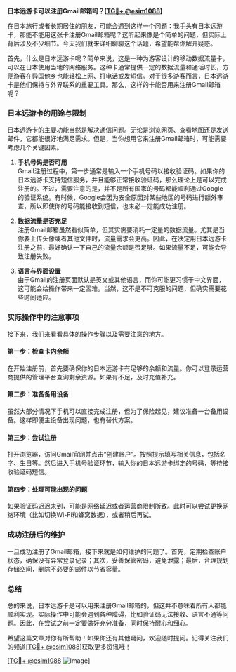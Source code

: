 **日本远游卡可以注册Gmail邮箱吗？[[TG💪+ @esim1088](https://t.me/s/esim1088)]**

在日本旅行或者长期居住的朋友，可能会遇到这样一个问题：我手头有日本远游卡，那能不能用这张卡注册Gmail邮箱呢？这听起来像是个简单的问题，但实际上背后涉及不少细节。今天我们就来详细聊聊这个话题，希望能帮你解开疑惑。

首先，什么是日本远游卡呢？简单来说，这是一种为游客设计的移动数据流量卡，可以在日本使用当地的网络服务。这种卡通常提供一定的数据流量和通话时长，方便游客在异国他乡也能轻松上网、打电话或发短信。对于很多游客而言，日本远游卡是他们保持与外界联系的重要工具。那么，这样的卡能否用来注册Gmail邮箱呢？

### 日本远游卡的用途与限制

日本远游卡的主要功能当然是解决通信问题。无论是浏览网页、查看地图还是发送邮件，它都能很好地满足需求。但是，当你想用它来注册Gmail邮箱时，可能需要考虑几个关键因素。

1. **手机号码是否可用**  
   Gmail注册过程中，第一步通常是输入一个手机号码以接收验证码。如果你的日本远游卡支持短信服务，并且能够正常接收验证码，那么理论上是可以完成注册的。不过，需要注意的是，并不是所有国家的号码都能顺利通过Google的验证系统。有时候，Google会因为安全原因对某些地区的号码进行额外审查，所以即使你的号码能接收到短信，也未必一定能成功注册。

2. **数据流量是否充足**  
   注册Gmail邮箱虽然看似简单，但其实需要消耗一定量的数据流量。尤其是当你要上传头像或者其他文件时，流量需求会更高。因此，在决定用日本远游卡注册之前，最好确认一下自己的流量余额是否足够。如果流量不足，可能会导致注册失败。

3. **语言与界面设置**  
   由于Gmail的注册页面默认是英文或其他语言，而你可能更习惯于中文界面，这可能会给操作带来一定困难。当然，这不是不可克服的问题，但确实需要花些时间适应。

### 实际操作中的注意事项

接下来，我们来看看具体的操作步骤以及需要注意的地方。

#### 第一步：检查卡内余额
在开始注册前，首先要确保你的日本远游卡有足够的余额和流量。你可以登录运营商提供的管理平台查询剩余资源。如果有不足，及时充值补充。

#### 第二步：准备备用设备
虽然大部分情况下手机可以直接完成注册，但为了保险起见，建议准备一台备用设备。这样即便主设备出现问题，也有替代方案。

#### 第三步：尝试注册
打开浏览器，访问Gmail官网并点击“创建账户”。按照提示填写相关信息，包括名字、生日等。然后进入手机号验证环节，输入你的日本远游卡绑定的号码，等待接收验证码短信。

#### 第四步：处理可能出现的问题
如果验证码迟迟未到，可能是网络延迟或者运营商限制所致。此时可以尝试更换网络环境（比如切换Wi-Fi和蜂窝数据），或者稍后再试。

### 成功注册后的维护

一旦成功注册了Gmail邮箱，接下来就是如何维护的问题了。首先，定期检查账户状态，确保没有异常登录记录；其次，妥善保管密码，避免泄露；最后，合理规划存储空间，删除不必要的邮件以节省容量。

### 总结

总的来说，日本远游卡是可以用来注册Gmail邮箱的，但这并不意味着所有人都能顺利实现。实际操作中可能会遇到各种障碍，比如验证码无法接收、语言不通等问题。因此，在尝试之前一定要做好充分准备，同时保持耐心和细心。

希望这篇文章对你有所帮助！如果你还有其他疑问，欢迎随时提问。记得关注我们的频道[[TG💪+ @esim1088](https://t.me/s/esim1088)]获取更多资讯哦！

[[TG💪+ @esim1088](https://t.me/s/esim1088) ![Image](https://i.postimg.cc/4NQfJmqS/Snipaste-2025-05-13-00-14-12.png)]